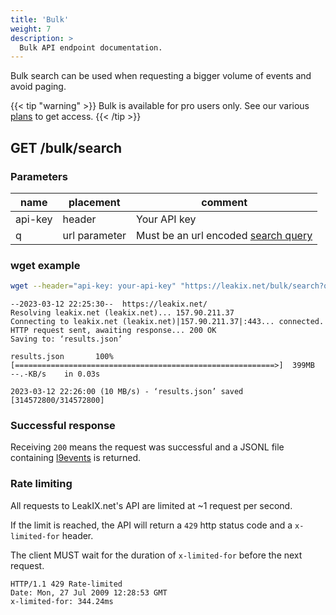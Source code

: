 ```yaml
---
title: 'Bulk'
weight: 7
description: >
  Bulk API endpoint documentation.
---
```


Bulk search can be used when requesting a bigger volume of events and avoid
paging.

{{< tip "warning" >}} Bulk is available for pro users only. See our various
[plans](https://leakix.net/plans) to get access. {{< /tip >}}

## GET /bulk/search

### Parameters

| name    | placement     | comment                                                   |
| ------- | ------------- | --------------------------------------------------------- |
| api-key | header        | Your API key                                              |
| q       | url parameter | Must be an url encoded [search query](/docs/query/syntax) |

### wget example

```sh
wget --header="api-key: your-api-key" "https://leakix.net/bulk/search?q=searchquery" -O results.json
```

```
--2023-03-12 22:25:30--  https://leakix.net/
Resolving leakix.net (leakix.net)... 157.90.211.37
Connecting to leakix.net (leakix.net)|157.90.211.37|:443... connected.
HTTP request sent, awaiting response... 200 OK
Saving to: ‘results.json’

results.json       100%[==========================================================>]  399MB  --.-KB/s    in 0.03s

2023-03-12 22:26:00 (10 MB/s) - ‘results.json’ saved [314572800/314572800]

```

### Successful response

Receiving `200` means the request was successful and a JSONL file containing
[l9events](/docs/api/l9format/#l9event-schema) is returned.

### Rate limiting

All requests to LeakIX.net's API are limited at ~1 request per second.

If the limit is reached, the API will return a `429` http status code and a
`x-limited-for` header.

The client MUST wait for the duration of `x-limited-for` before the next
request.

```http request
HTTP/1.1 429 Rate-limited
Date: Mon, 27 Jul 2009 12:28:53 GMT
x-limited-for: 344.24ms
```
